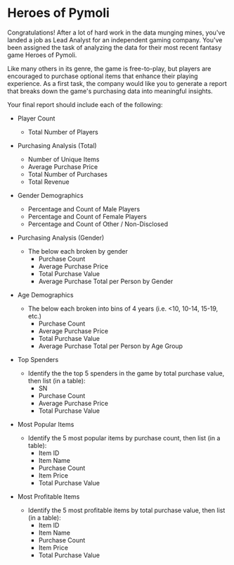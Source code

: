 # Heroes of Pymoli

Congratulations! After a lot of hard work in the data munging mines, you've landed a job as Lead Analyst for an independent gaming company. You've been assigned the task of analyzing the data for their most recent fantasy game Heroes of Pymoli.

Like many others in its genre, the game is free-to-play, but players are encouraged to purchase optional items that enhance their playing experience. As a first task, the company would like you to generate a report that breaks down the game's purchasing data into meaningful insights.

Your final report should include each of the following:

* Player Count

    * Total Number of Players

* Purchasing Analysis (Total)
    * Number of Unique Items
    * Average Purchase Price
    * Total Number of Purchases
    * Total Revenue
* Gender Demographics
    * Percentage and Count of Male Players
    * Percentage and Count of Female Players
    * Percentage and Count of Other / Non-Disclosed
* Purchasing Analysis (Gender)
    * The below each broken by gender
        * Purchase Count
        * Average Purchase Price
        * Total Purchase Value
        * Average Purchase Total per Person by Gender
* Age Demographics
    * The below each broken into bins of 4 years (i.e. <10, 10-14, 15-19, etc.)
        * Purchase Count
        * Average Purchase Price
        * Total Purchase Value
        * Average Purchase Total per Person by Age Group
* Top Spenders
    * Identify the the top 5 spenders in the game by total purchase value, then list (in a table):
        * SN
        * Purchase Count
        * Average Purchase Price
        * Total Purchase Value
* Most Popular Items
    * Identify the 5 most popular items by purchase count, then list (in a table):
        * Item ID
        * Item Name
        * Purchase Count
        * Item Price
        * Total Purchase Value
* Most Profitable Items
    * Identify the 5 most profitable items by total purchase value, then list (in a table):
        * Item ID
        * Item Name
        * Purchase Count
        * Item Price
        * Total Purchase Value